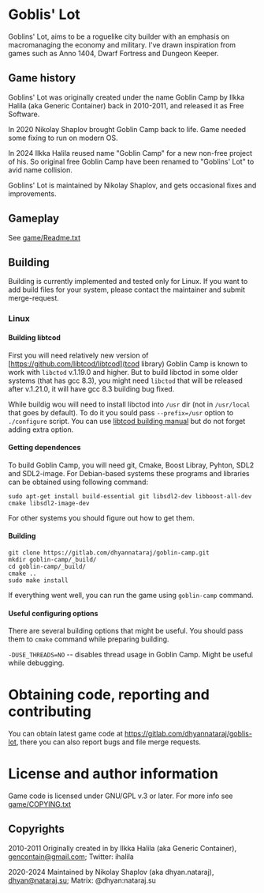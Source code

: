 # Goblis' Lot

Goblins' Lot, aims to be a roguelike city builder with an emphasis on
macromanaging the economy and military. I've drawn inspiration from games
such as Anno 1404, Dwarf Fortress and Dungeon Keeper.

## Game history

Goblins' Lot was originally created under the name Goblin Camp by Ilkka Halila
(aka Generic Container) back in 2010-2011, and released it as Free Software.

In 2020 Nikolay Shaplov brought Goblin Camp back to life. Game needed some
fixing to run on modern OS.

In 2024 Ilkka Halila reused name "Goblin Camp" for a new non-free project of his.
So original free Goblin Camp have been renamed to "Goblins' Lot" to avid name
collision.

Goblins' Lot is maintained by Nikolay Shaplov, and gets occasional fixes
and improvements.

## Gameplay

See [game/Readme.txt](game/Readme.txt)

## Building

Building is currently implemented and tested only for Linux. If you want to
add build files for your system, please contact the maintainer and submit merge-request.

### Linux

#### Building libtcod

First you will need relatively new version of [https://github.com/libtcod/libtcod](tcod library)
Goblin Camp is known to work with `libctod` v.1.19.0 and higher. But to build libctod in some older
systems (that has gcc 8.3), you might need `libctod` that will be released after v.1.21.0,
it will have gcc 8.3 building bug fixed.

While buildig wou will need to install libctod into `/usr` dir (not in `/usr/local` that goes by
default). To do it you sould pass  `--prefix=/usr` option to  `./configure` script. You can use
[libtcod building manual](https://github.com/libtcod/libtcod/blob/main/buildsys/autotools/README.md)
but do not forget adding extra option.

#### Getting dependences

To build Goblin Camp, you will need git, Cmake, Boost Libray, Pyhton, SDL2 and SDL2-image. For Debian-based
systems these programs and libraries can be obtained using following command:

```
sudo apt-get install build-essential git libsdl2-dev libboost-all-dev cmake libsdl2-image-dev
```

For other systems you should figure out how to get them.

#### Building

```
git clone https://gitlab.com/dhyannataraj/goblin-camp.git
mkdir goblin-camp/_build/
cd goblin-camp/_build/
cmake ..
sudo make install
```

If everything went well, you can run the game using `goblin-camp` command.

#### Useful configuring options

There are several building options that might be useful. You should pass them to `cmake` command
while preparing building.

`-DUSE_THREADS=NO` -- disables thread usage in Goblin Camp. Might be useful while debugging.

# Obtaining code, reporting and contributing

You can obtain latest game code at https://gitlab.com/dhyannataraj/goblis-lot, there you can also
report bugs and file merge requests.

# License and author information

Game code is licensed under GNU/GPL v.3 or later. For more info see  [game/COPYING.txt](game/COPYING.txt)

## Copyrights

2010-2011 Originally created in by Ilkka Halila (aka Generic Container), gencontain@gmail.com; Twitter: ihalila

2020-2024 Maintained by Nikolay Shaplov (aka dhyan.nataraj), dhyan@nataraj.su; Matrix: @dhyan:nataraj.su

